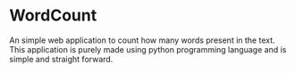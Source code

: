 # WordCount
An simple web application to count how many words present in the text.
This application is purely made using python programming language and is simple and straight forward.
